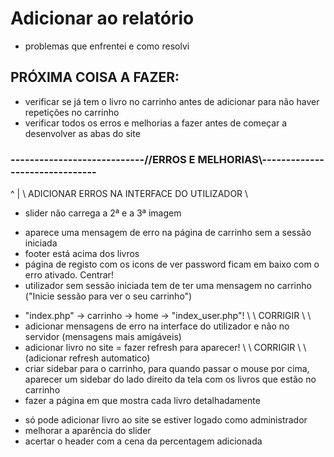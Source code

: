 # Adicionar ao relatório

- problemas que enfrentei e como resolvi

## PRÓXIMA COISA A FAZER:

- verificar se já tem o livro no carrinho antes de adicionar para não haver repetições no carrinho 
- verificar todos os erros e melhorias a fazer antes de começar a desenvolver as abas do site

### ----------------------------//ERROS E MELHORIAS\\-------------------------------

<!-- - Detalhes da conta passa para "detalhes_conta.php" e o arquivo é ".html"
- Inicío sessão numa conta, inicia automaticamente na outra aba na mesma conta (facilmente resolvido, apresento só e apenas numa aba) 
- login com senha errada passa para página à parte ("captar_login.php") --> 
^
|
\\ ADICIONAR ERROS NA INTERFACE DO UTILIZADOR \\
- slider não carrega a 2ª e a 3ª imagem
<!-- - verificar se já tem o livro no carrinho antes de adicionar para não haver repetições no carrinho 
- só pode ter acesso ao carrinho se tiver sessão iniciada-->
<!-- - logout passa diretamente para a página de login 
- tento entrar manualmente no "index.php", redireciona para o "index_user.php" 
- ao clicar para ver o resumo todo no modal, vai parar a um caminho estanho desconhecido 
- carrinho sem sessão iniciada ainda tem as palavras "registar" e "entrar" nos botões invés dos icons, tanto no user como no admin -->
- aparece uma mensagem de erro na página de carrinho sem a sessão iniciada
- footer está acima dos livros
- página de registo com os icons de ver password ficam em baixo com o erro ativado. Centrar!
- utilizador sem sessão iniciada tem de ter uma mensagem no carrinho ("Inicie sessão para ver o seu carrinho")
<!-- - "index.php" sem sessão iniciada ainda está com a palavra "registar" invés do icon -->
- "index.php" -> carrinho -> home -> "index_user.php"! \\ \\ CORRIGIR \\ \\ 
- adicionar mensagens de erro na interface do utilizador e não no servidor (mensagens mais amigáveis)
- adicionar livro no site = fazer refresh para aparecer! \\ \\ CORRIGIR \\ \\ (adicionar refresh automatico)
- criar sidebar para o carrinho, para quando passar o mouse por cima, aparecer um sidebar do lado direito da tela com os livros que estão no carrinho
- fazer a página em que mostra cada livro detalhadamente
<!-- - "detalhes_conta.php" não tem icon do home -->
<!-- - "detalhes_conta.php" ainda está com os artigos entre "()" -->
<!-- - "detalhes_conta.php" não mostra a quantidade de artigos -->
- só pode adicionar livro ao site se estiver logado como administrador
- melhorar a aparência do slider
- acertar o header com a cena da percentagem adicionada